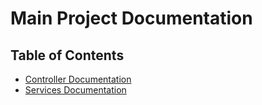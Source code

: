 # Main Project Documentation

## Table of Contents
- [Controller Documentation](controller/README.md#controller-layer-documentation)
- [Services Documentation](controller/README.md#services-layer-documentation)
